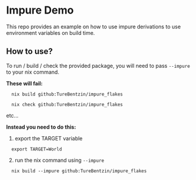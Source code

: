 # Impure Demo
This repo provides an example on how to use impure derivations to use environment variables on build time.

## How to use?

To run / build / check the provided package, you will need to pass `--impure` to your nix command.

**These will fail:**
```
  nix build github:TureBentzin/impure_flakes
```

```
  nix check github:TureBentzin/impure_flakes
```

etc...

**Instead you need to do this:**

1. export the TARGET variable

```
  export TARGET=World
```


2. run the nix command using `--impure`

```
  nix build --impure github:TureBentzin/impure_flakes
``` 
